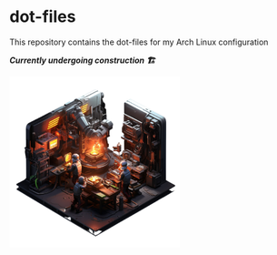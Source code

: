 # dot-files

This repository contains the dot-files for my Arch Linux configuration

***Currently undergoing construction 🏗️***

<picture>
    <source
        media="(prefers-color-scheme: dark)"
        srcset="./images/construction.png"
    >
    <source
        media="(prefers-color-scheme: light)"
        srcset="./images/construction.png"
    >
    <img
        alt="Undergoing construction"
        src="./images/construction.png"
        width="300px"
        height="300px"
    >
</picture>
